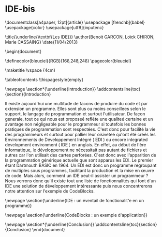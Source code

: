 IDE-bis
=======
\documentclass[a4paper, 12pt]{article}
\usepackage [frenchb]{babel} 
\usepackage{color}
\usepackage[utf8]{inputenc}

\title{\underline{\textbf{Les IDE}}}
\author{Benoit GARCON, Loïck CHIRON, Marie CASSAING}
\date{11/04/2013}

\begin{document}

\definecolor{bleuciel}{RGB}{168,248,248}
\pagecolor{bleuciel}

\maketitle 
\vspace {4cm}

\tableofcontents
\thispagestyle{empty}

\newpage
\section*{\underline{Introduction}}
\addcontentsline{toc}{section}{Introduction}



Il existe aujourd'hui une multitude de facons de produire du code et par extension un programme. Elles sont plus ou moins conseillees selon le support, le langage de programmation et surtout l'utilisateur. De façon generale, tout ce qui nous est proposeé reflète une qualiteé certaine et un avantage non négligeable pour le programmeur si toutefois les bonnes pratiques de programmation sont respectées.
C'est donc pour facilité la vie des programmeurs et surtout pour pallier leur oisiveteé qu'ont été créés les Environnements de Développement Intégré ( EDI ) ou encore integrated development environment ( IDE ) en anglais. En effet, au début de l'ère informatique, le développement ne nécessitait pas autant de fichiers et autres car l'on utilisait des cartes perforées. C'est donc avec l'apparition de la programmation générique actuelle que sont apparus les EDI. Le premier étant Dartmouth BASIC en 1964.
Un EDI est donc un programme regroupant de multiples sous programmes, facilitant la production et la mise en œuvre de code. Mais alors, comment un IDE peut-il assister un programmeur ?
Nous verrons donc qu'il existe tout une liste de fonctionnalités qui font d'un IDE une solution de développement intéressante puis nous concentrerons notre attention sur l'exemple de CodeBlocks.

\newpage
\section{\underline{IDE : un éventail de fonctionalit\'e en un programme}}

\newpage
\section{\underline{CodeBlocks : un exemple d'application}}

\newpage
\section*{\underline{Conclusion}}
\addcontentsline{toc}{section}{Conclusion}
\end{document}


